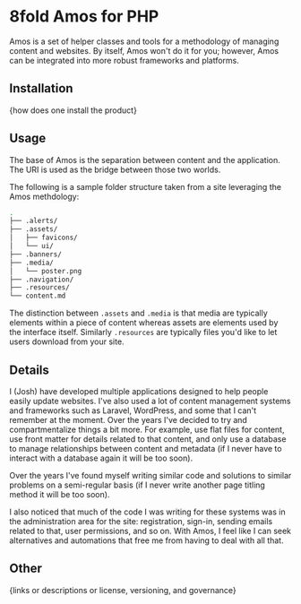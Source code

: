 # 8fold Amos for PHP

Amos is a set of helper classes and tools for a methodology of managing content and websites. By itself, Amos won't do it for you; however, Amos can be integrated into more robust frameworks and platforms.

## Installation

{how does one install the product}

## Usage

The base of Amos is the separation between content and the application. The URI is used as the bridge between those two worlds.

The following is a sample folder structure taken from a site leveraging the Amos methdology:

```bash
.
├── .alerts/
├── .assets/
│   ├── favicons/
│   └── ui/
├── .banners/
├── .media/
│   └── poster.png
├── .navigation/
├── .resources/
└── content.md
```

The distinction between `.assets` and `.media` is that media are typically elements within a piece of content whereas assets are elements used by the interface itself. Similarly `.resources` are typically files you'd like to let users download from your site.

## Details

I (Josh) have developed multiple applications designed to help people easily update websites. I've also used a lot of content management systems and frameworks such as Laravel, WordPress, and some that I can't remember at the moment. Over the years I've decided to try and compartmentalize things a bit more. For example, use flat files for content, use front matter for details related to that content, and only use a database to manage relationships between content and metadata (if I never have to interact with a database again it will be too soon).

Over the years I've found myself writing similar code and solutions to similar problems on a semi-regular basis (if I never write another page titling method it will be too soon).

I also noticed that much of the code I was writing for these systems was in the administration area for the site: registration, sign-in, sending emails related to that, user permissions, and so on. With Amos, I feel like I can seek alternatives and automations that free me from having to deal with all that.

## Other

{links or descriptions or license, versioning, and governance}
